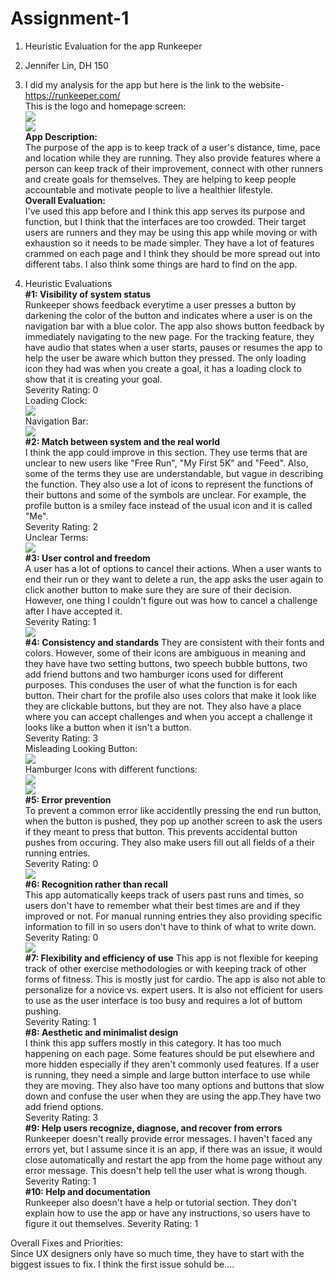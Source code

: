 # Assignment-1
1. Heuristic Evaluation for the app Runkeeper  
2. Jennifer Lin, DH 150  
3. I did my analysis for the app but here is the link to the website- https://runkeeper.com/   
This is the logo and homepage screen:  
![](https://jenlin5368.github.io/Assignment-1/logo.jpg)  
![](https://jenlin5368.github.io/Assignment-1/home.PNG)  
**App Description:**  
The purpose of the app is to keep track of a user's distance, time, pace and location while they are running. They also provide features where a person can keep track of their improvement, connect with other runners and create goals for themselves. They are helping to keep people accountable and motivate people to live a healthier lifestyle.   
**Overall Evaluation:**  
I've used this app before and I think this app serves its purpose and function, but I think that the interfaces are too crowded. Their target users are runners and they may be using this app while moving or with exhaustion so it needs to be made simpler. They have a lot of features crammed on each page and I think they should be more spread out into different tabs. I also think some things are hard to find on the app.

4. Heuristic Evaluations  
**#1: Visibility of system status**  
Runkeeper shows feedback everytime a user presses a button by darkening the color of the button and indicates where a user is on the navigation bar with a  blue color. The app also shows button feedback by immediately navigating to the new page. For the tracking feature, they have audio that states when a user starts, pauses or resumes the app to help the user be aware which button they pressed. The only loading icon they had was when you create a goal, it has a loading clock to show that it is creating your goal.  
Severity Rating: 0  
Loading Clock:  
![](https://jenlin5368.github.io/Assignment-1/visibility.jpg)  
Navigation Bar:  
![](https://jenlin5368.github.io/Assignment-1/nav.jpg)  
**#2: Match between system and the real world**  
I think the app could improve in this section. They use terms that are unclear to new users like "Free Run", "My First 5K" and "Feed". Also, some of the terms they use are understandable, but vague in describing the function. They also use a lot of icons to represent the functions of their buttons and some of the symbols are unclear. For example, the profile button is a smiley face instead of the usual icon and it is called "Me".   
Severity Rating: 2  
Unclear Terms:  
![](https://jenlin5368.github.io/Assignment-1/word.jpg)  
**#3: User control and freedom**  
A user has a lot of options to cancel their actions. When a user wants to end their run or they want to delete a run, the app asks the user again to click another button to make sure they are sure of their decision. However, one thing I couldn't figure out was how to cancel a challenge after I have accepted it.    
Severity Rating: 1  
![](https://jenlin5368.github.io/Assignment-1/back.png)  
**#4: Consistency and standards** 
They are consistent with their fonts and colors. However, some of their icons are ambiguous in meaning and they have have two setting buttons, two speech bubble buttons, two add friend buttons and two hamburger icons used for different purposes. This conduses the user of what the function is for each button. Their chart for the profile also uses colors that make it look like they are clickable buttons, but they are not. They also have a place where you can accept challenges and when you accept a challenge it looks like a button when it isn't a button.  
Severity Rating: 3  
Misleading Looking Button:  
![](https://jenlin5368.github.io/Assignment-1/button.jpg)  
Hamburger Icons with different functions:    
![](https://jenlin5368.github.io/Assignment-1/ham.jpg)  
![](https://jenlin5368.github.io/Assignment-1/ham2.jpg)  
**#5: Error prevention**  
To prevent a common error like accidentlly pressing the end run button, when the button is pushed, they pop up another screen to ask the users if they meant to press that button. This prevents accidental button pushes from occuring. They also make users fill out all fields of a their running entries.    
Severity Rating: 0  
![](https://jenlin5368.github.io/Assignment-1/error.PNG)  
**#6: Recognition rather than recall**  
This app automatically keeps track of users past runs and times, so users don't have to remember what their best times are and if they improved or not. For manual running entries they also providing specific information to fill in so users don't have to think of what to write down.
Severity Rating: 0  
![](https://jenlin5368.github.io/Assignment-1/recall.PNG)  
**#7: Flexibility and efficiency of use**
This app is not flexible for keeping track of other exercise methodologies or with keeping track of other forms of fitness. This is mostly just for cardio. The app is also not able to personalize for a novice vs. expert users. It is also not efficient for users to use as the user interface is too busy and requires a lot of buttom pushing.  
Severity Rating: 1  
**#8: Aesthetic and minimalist design**  
I think this app suffers mostly in this category. It has too much happening on each page. Some features should be put elsewhere and more hidden especially if they aren't commonly used features. If a user is running, they need a simple and large button interface to use while they are moving. They also have too many options and buttons that slow down and confuse the user when they are using the app.They have two add friend options.  
Severity Rating: 3  
**#9: Help users recognize, diagnose, and recover from errors**  
Runkeeper doesn't really provide error messages. I haven't faced any errors yet, but I assume since it is an app, if there was an issue, it would close automatically and restart the app from the home page without any error message. This doesn't help tell the user what is wrong though.  
Severity Rating: 1  
**#10: Help and documentation**  
Runkeeper also doesn't have a help or tutorial section. They don't explain how to use the app or have any instructions, so users have to figure it out themselves.
Severity Rating: 1  

Overall Fixes and Priorities:  
Since UX designers only have so much time, they have to start with the biggest issues to fix. I think the first issue sohuld be....

